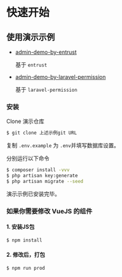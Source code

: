 # 快速开始


## 使用演示示例

- [admin-demo-by-entrust](https://github.com/ScoLib/admin-demo-by-entrust.git)

    基于 `entrust`

- [admin-demo-by-laravel-permission](https://github.com/ScoLib/admin-demo-by-laravel-permission.git)
    
    基于 `laravel-permission`

### 安装

Clone 演示仓库

```sh
$ git clone 上述示例git URL
```

复制 `.env.example` 为 `.env`并填写数据库设置。

分别运行以下命令

```sh
$ composer install -vvv
$ php artisan key:generate
$ php artisan migrate --seed
```

演示示例已安装完毕。


### 如果你需要修改 VueJS 的组件

#### 1. 安装JS包

```sh
$ npm install
```

#### 2. 修改后，打包

```sh
$ npm run prod
```